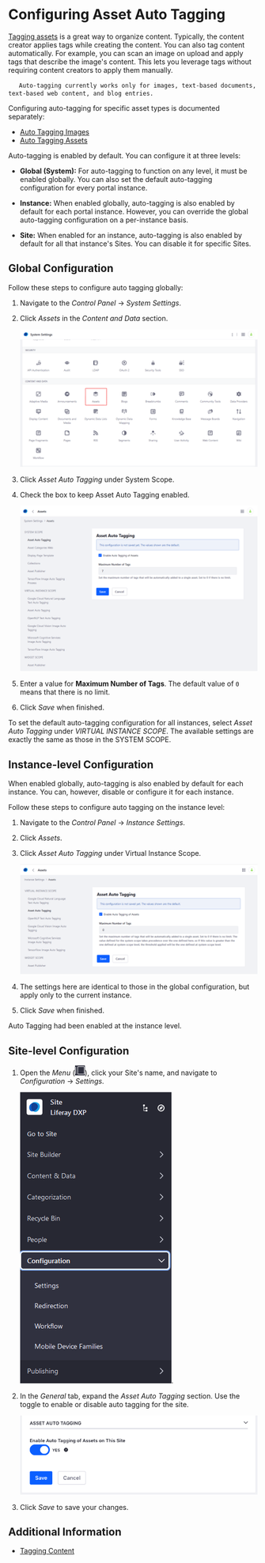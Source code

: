 # Configuring Asset Auto Tagging

[Tagging assets](../tagging-content-and-managing-tags.md) is a great way to organize content. Typically, the content creator applies tags while creating the content. You can also tag content automatically. For example, you can scan an image on upload and apply tags that describe the image's content. This lets you leverage tags without requiring content creators to apply them manually.

```note::
   Auto-tagging currently works only for images, text-based documents, text-based web content, and blog entries.
```

Configuring auto-tagging for specific asset types is documented separately:

* [Auto Tagging Images](./auto-tagging-images.md)
* [Auto Tagging Assets](./auto-tagging-assets.md)

Auto-tagging is enabled by default. You can configure it at three levels:

* **Global (System):** For auto-tagging to function on any level, it must be enabled globally. You can also set the default auto-tagging configuration for every portal instance.

* **Instance:** When enabled globally, auto-tagging is also enabled by default for each portal instance. However, you can override the global auto-tagging configuration on a per-instance basis.

* **Site:** When enabled for an instance, auto-tagging is also enabled by default for all that instance's Sites. You can disable it for specific Sites.

## Global Configuration

Follow these steps to configure auto tagging globally:

1. Navigate to the _Control Panel_ &rarr; _System Settings_.
1. Click _Assets_ in the _Content and Data_ section.

   ![Navigate to the Assets in the System Settings.](./configuring-asset-auto-tagging/images/01.png)

1. Click _Asset Auto Tagging_ under System Scope.
1. Check the box to keep Asset Auto Tagging enabled.

   ![Configure auto tagging in System Settings.](./configuring-asset-auto-tagging/images/02.png)

1. Enter a value for **Maximum Number of Tags**. The default value of `0` means that there is no limit.
1. Click _Save_ when finished.

To set the default auto-tagging configuration for all instances, select *Asset Auto Tagging* under *VIRTUAL INSTANCE SCOPE*. The available settings are exactly the same as those in the SYSTEM SCOPE.

## Instance-level Configuration

When enabled globally, auto-tagging is also enabled by default for each instance. You can, however, disable or configure it for each instance.

Follow these steps to configure auto tagging on the instance level:

1. Navigate to the _Control Panel_ &rarr; _Instance Settings_.
1. Click _Assets_.
1. Click _Asset Auto Tagging_ under Virtual Instance Scope.

   ![Choose your instance settings.](./configuring-asset-auto-tagging/images/03.png)

1. The settings here are identical to those in the global configuration, but apply only to the current instance.
1. Click _Save_ when finished.

Auto Tagging had been enabled at the instance level.

## Site-level Configuration

1. Open the _Menu_ (![Product Menu](../../../images/icon-menu.png)), click your Site's name, and navigate to _Configuration_ &rarr; _Settings_.

    ![Navigate to the site settings.](./configuring-asset-auto-tagging/images/04.png).

1. In the *General* tab, expand the *Asset Auto Tagging* section. Use the toggle to enable or disable auto tagging for the site.

   ![You can enable or disable auto-tagging for a Site.](./configuring-asset-auto-tagging/images/05.png)

1. Click *Save* to save your changes.

## Additional Information

* [Tagging Content](../tagging-content.md)
